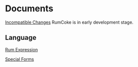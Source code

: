 Documents
=========

[Incompatible Changes](UPGRADE.mkd) RumCoke is in early development stage.

Language
--------

[Rum Expression](rum_expr.mkd)

[Special Forms](special_forms.mkd)

